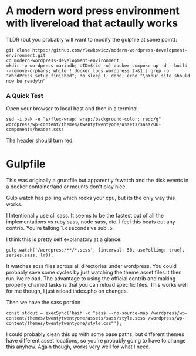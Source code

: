 # A modern word press environment with livereload that actaully works
TLDR (but you probably will want to modify the gulpfile at some point):
```
git clone https://github.com/rlewkowicz/modern-wordpress-development-environment.git
cd modern-wordpress-development-environment
mkdir -p wordpress mariadb; UID=$(id -u) docker-compose up -d --build --remove-orphans; while ! docker logs wordpress 2>&1 | grep -o "WordPress setup finished"; do sleep 1; done; echo "\nYour site should now be ready\n"
```

### A Quick Test
Open your browser to local host and then in a terminal:
```
sed -i.bak -e "s/flex-wrap: wrap;/background-color: red;/g" wordpress/wp-content/themes/twentytwentyone/assets/sass/06-components/header.scss 
```

The header should turn red.


# Gulpfile

This was originally a gruntfile but apparently fswatch and the disk events in a docker container/and or mounts don't play nice.  

Gulp watch has polling which rocks your cpu, but its the only way this works. 

I Intentionally use cli sass. It seems to be the fastest out of all the implementations vs ruby sass, node sass, etc. I feel this beats out any contrib. You're talking 1.x seconds vs sub .5.

I think this is pretty self explanatory at a glance:
```
gulp.watch('/wordpress/**/*.scss', {interval: 50, usePolling: true}, series(sass, lr));
```
It watches scss files across all directories under wordpress. You could probably save some cycles by just watching the theme asset files.It then run live reload. The advantage to using the official contrib and making properly chained tasks is that you can reload specific files. This works well for me though, I just reload index.php on changes. 

Then we have the sass portion

```
const stdout = execSync('bash -c "sass --no-source-map /wordpress/wp-content/themes/twentytwentyone/assets/sass/style.scss /wordpress/wp-content/themes/twentytwentyone/style.css"');
```

I could probably clean this up with some base paths, but different themes have different asset locations, so you're probably going to have to change this anyhow. Again though, works very well for what I need.

